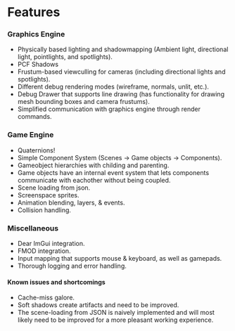 # Features

### Graphics Engine
* Physically based lighting and shadowmapping (Ambient light, directional light, pointlights, and spotlights).
* PCF Shadows
* Frustum-based viewculling for cameras (including directional lights and spotlights).
* Different debug rendering modes (wireframe, normals, unlit, etc.).
* Debug Drawer that supports line drawing (has functionality for drawing mesh bounding boxes and camera frustums).
* Simplified communication with graphics engine through render commands.


### Game Engine
* Quaternions!
* Simple Component System (Scenes -> Game objects -> Components).
* Gameobject hierarchies with childing and parenting.
* Game objects have an internal event system that lets components communicate with eachother without being coupled.
* Scene loading from json.
* Screenspace sprites.
* Animation blending, layers, & events.
* Collision handling.


### Miscellaneous

* Dear ImGui integration.
* FMOD integration.
* Input mapping that supports mouse & keyboard, as well as gamepads.
* Thorough logging and error handling.


#### Known issues and shortcomings

* Cache-miss galore.
* Soft shadows create artifacts and need to be improved.
* The scene-loading from JSON is naively implemented and will most likely need to be improved for a more pleasant working experience.